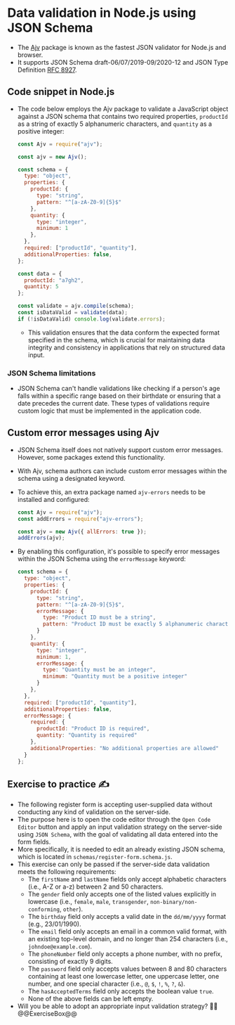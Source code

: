 # Data validation in Node.js using JSON Schema

* The [Ajv][1] package is known as the fastest JSON validator for Node.js and browser.
* It supports JSON Schema draft-06/07/2019-09/2020-12 and JSON Type Definition [RFC 8927][2].

## Code snippet in Node.js

* The code below employs the Ajv package to validate a JavaScript object against a JSON schema that contains two required properties, `productId` as a string of exactly 5 alphanumeric characters, and `quantity` as a positive integer:

  ```javascript
  const Ajv = require("ajv");

  const ajv = new Ajv();

  const schema = {
    type: "object",
    properties: {
      productId: { 
        type: "string",
        pattern: "^[a-zA-Z0-9]{5}$"
      },
      quantity: {
        type: "integer",
        minimum: 1
      },
    },
    required: ["productId", "quantity"],
    additionalProperties: false,
  };

  const data = {
    productId: "a7gh2",
    quantity: 5
  };

  const validate = ajv.compile(schema);
  const isDataValid = validate(data);
  if (!isDataValid) console.log(validate.errors);
  ```

  * This validation ensures that the data conform the expected format specified in the schema, which is crucial for maintaining data integrity and consistency in applications that rely on structured data input.

### JSON Schema limitations

* JSON Schema can't handle validations like checking if a person's age falls within a specific range based on their birthdate or ensuring that a date precedes the current date. These types of validations require custom logic that must be implemented in the application code.

## Custom error messages using Ajv

* JSON Schema itself does not natively support custom error messages. However, some packages extend this functionality.
* With Ajv, schema authors can include custom error messages within the schema using a designated keyword.
* To achieve this, an extra package named `ajv-errors` needs to be installed and configured:

  ```javascript
  const Ajv = require("ajv");
  const addErrors = require("ajv-errors");

  const ajv = new Ajv({ allErrors: true });
  addErrors(ajv);
  ```

* By enabling this configuration, it's possible to specify error messages within the JSON Schema using the `errorMessage` keyword:

  ```javascript
  const schema = {
    type: "object",
    properties: {
      productId: { 
        type: "string",
        pattern: "^[a-zA-Z0-9]{5}$",
        errorMessage: {
          type: "Product ID must be a string",
          pattern: "Product ID must be exactly 5 alphanumeric characters"
        }
      },
      quantity: {
        type: "integer",
        minimum: 1,
        errorMessage: {
          type: "Quantity must be an integer",
          minimum: "Quantity must be a positive integer"
        }
      },
    },
    required: ["productId", "quantity"],
    additionalProperties: false,
    errorMessage: {
      required: {
        productId: "Product ID is required",
        quantity: "Quantity is required"
      },
      additionalProperties: "No additional properties are allowed"
    }
  };
  ```

## Exercise to practice :writing_hand:

* The following register form is accepting user-supplied data without conducting any kind of validation on the server-side.
* The purpose here is to open the code editor through the `Open Code Editor` button and apply an input validation strategy on the server-side using `JSON Schema`, with the goal of validating all data entered into the form fields.
* More specifically, it is needed to edit an already existing JSON schema, which is located in `schemas/register-form.schema.js`.
* This exercise can only be passed if the server-side data validation meets the following requirements:
  * The `firstName` and `lastName` fields only accept alphabetic characters (i.e., A-Z or a-z) between 2 and 50 characters.
  * The `gender` field only accepts one of the listed values explicitly in lowercase (i.e., `female`, `male`, `transgender`, `non-binary/non-conforming`, `other`).
  * The `birthday` field only accepts a valid date in the `dd/mm/yyyy` format (e.g., 23/01/1990).
  * The `email` field only accepts an email in a common valid format, with an existing top-level domain, and no longer than 254 characters (i.e., `johndoe@example.com`).
  * The `phoneNumber` field only accepts a phone number, with no prefix, consisting of exactly 9 digits.
  * The `password` field only accepts values between 8 and 80 characters containing at least one lowercase letter, one uppercase letter, one number, and one special character (i.e., `@`, `$`, `!`, `%`, `?`, `&`).
  * The `hasAcceptedTerms` field only accepts the boolean value `true`.
  * None of the above fields can be left empty.
* Will you be able to adopt an appropriate input validation strategy? :slightly_smiling_face::muscle:
  @@ExerciseBox@@

[1]: https://www.npmjs.com/package/ajv
[2]: https://datatracker.ietf.org/doc/rfc8927/
